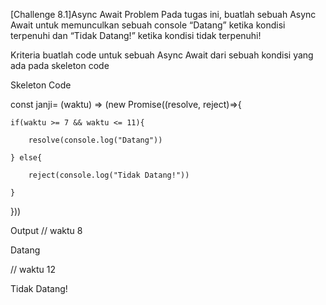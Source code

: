 [Challenge 8.1]Async Await
Problem
Pada tugas ini, buatlah sebuah Async Await untuk memunculkan sebuah console “Datang” ketika kondisi terpenuhi dan “Tidak Datang!” ketika kondisi tidak terpenuhi!

 

Kriteria
buatlah code untuk sebuah Async Await dari sebuah kondisi yang ada pada skeleton code


Skeleton Code

const janji= (waktu) => (new Promise((resolve, reject)=>{

    if(waktu >= 7 && waktu <= 11){

        resolve(console.log("Datang"))

    } else{

        reject(console.log("Tidak Datang!"))

    }

}))


Output
// waktu  8

Datang

// waktu 12

Tidak Datang!